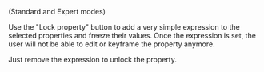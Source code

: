 (Standard and Expert modes)

Use the "Lock property" button to add a very simple expression to the selected properties and freeze their values. Once the expression is set, the user will not be able to edit or keyframe the property anymore.

Just remove the expression to unlock the property.
